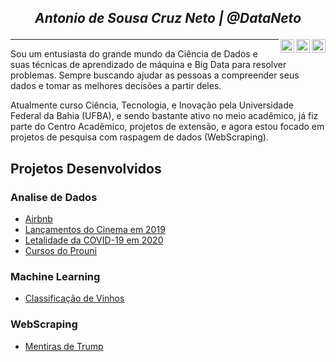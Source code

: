 ## <p align="center">*Antonio de Sousa Cruz Neto | @DataNeto* </p>

[<img align="right" alt="codeSTACKr | Twitter" width="22px" src="https://cdn.jsdelivr.net/npm/simple-icons@v3/icons/twitter.svg" />][twitter]
[<img align="right" alt="codeSTACKr | LinkedIn" width="22px" src="https://cdn.jsdelivr.net/npm/simple-icons@v3/icons/linkedin.svg" />][linkedin]
[<img align="right" alt="codeSTACKr | Instagram" width="22px" src="https://cdn.jsdelivr.net/npm/simple-icons@v3/icons/instagram.svg" />][instagram]


[twitter]: https://twitter.com/Antoniocruzds
[instagram]: https://instagram.com/DataNeto
[linkedin]: https://linkedin.com/in/antoniocruzds

---

  Sou um entusiasta do grande mundo da Ciência de Dados e suas técnicas de aprendizado de máquina e Big Data para resolver problemas. Sempre buscando ajudar as pessoas a compreender seus dados e tomar as melhores decisões a partir deles.

Atualmente curso Ciência, Tecnologia, e Inovação pela Universidade Federal da Bahia (UFBA), e sendo bastante ativo no meio acadêmico, já fiz parte do Centro Acadêmico, projetos de extensão, e agora estou focado em projetos de pesquisa com raspagem de dados (WebScraping).

## Projetos Desenvolvidos
### Analise de Dados
* [Airbnb](https://github.com/dataneto/Data-Analysis/tree/master/Airbnb)
* [Lançamentos do Cinema em 2019](https://github.com/dataneto/Data-Analysis/tree/master/Cinema/)
* [Letalidade da COVID-19 em 2020](https://github.com/dataneto/Data-Analysis/tree/master/Covid19)
* [Cursos do Prouni](https://github.com/dataneto/Data-Analysis/tree/master/Cursos_Prouni)

### Machine Learning
* [Classificação de Vinhos](https://github.com/dataneto/Machine-Learning/tree/master/Classificacao_de_vinhos)

### WebScraping
* [Mentiras de Trump](https://github.com/dataneto/Web-Scraping/tree/master/Mentiras_de_Trump)

